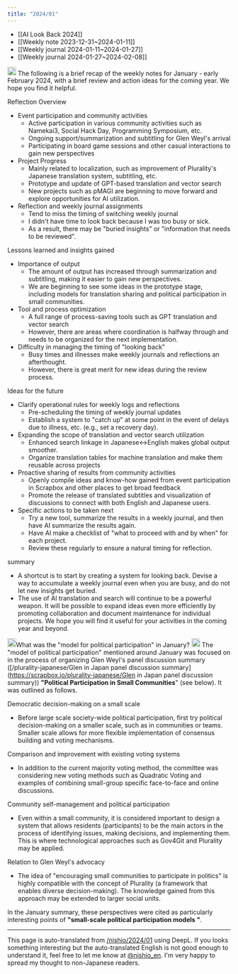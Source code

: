 ```yaml
---
title: "2024/01"
---
```


- [[AI Look Back 2024]]
- [[Weekly note 2023-12-31~2024-01-11]]
- [[Weekly journal 2024-01-11~2024-01-27]]
- [[Weekly journal 2024-01-27~2024-02-08]]

<img src='https://scrapbox.io/api/pages/nishio-en/o1 Pro/icon' alt='o1 Pro.icon' height="19.5"/>
The following is a brief recap of the weekly notes for January - early February 2024, with a brief review and action ideas for the coming year. We hope you find it helpful.

Reflection Overview
- Event participation and community activities
    - Active participation in various community activities such as Namekai3, Social Hack Day, Programming Symposium, etc.
    - Ongoing support/summarization and subtitling for Glen Weyl's arrival
    - Participating in board game sessions and other casual interactions to gain new perspectives
- Project Progress
    - Mainly related to localization, such as improvement of Plurality's Japanese translation system, subtitling, etc.
    - Prototype and update of GPT-based translation and vector search
    - New projects such as pMAGI are beginning to move forward and explore opportunities for AI utilization.
- Reflection and weekly journal assignments
    - Tend to miss the timing of switching weekly journal
    - I didn't have time to look back because I was too busy or sick.
    - As a result, there may be "buried insights" or "information that needs to be reviewed".

Lessons learned and insights gained
- Importance of output
    - The amount of output has increased through summarization and subtitling, making it easier to gain new perspectives.
    - We are beginning to see some ideas in the prototype stage, including models for translation sharing and political participation in small communities.
- Tool and process optimization
    - A full range of process-saving tools such as GPT translation and vector search
    - However, there are areas where coordination is halfway through and needs to be organized for the next implementation.
- Difficulty in managing the timing of "looking back"
    - Busy times and illnesses make weekly journals and reflections an afterthought.
    - However, there is great merit for new ideas during the review process.

Ideas for the future
- Clarify operational rules for weekly logs and reflections
    - Pre-scheduling the timing of weekly journal updates
    - Establish a system to "catch up" at some point in the event of delays due to illness, etc. (e.g., set a recovery day).
- Expanding the scope of translation and vector search utilization
    - Enhanced search linkage in Japanese↔English makes global output smoother.
    - Organize translation tables for machine translation and make them reusable across projects
- Proactive sharing of results from community activities
    - Openly compile ideas and know-how gained from event participation in Scrapbox and other places to get broad feedback
    - Promote the release of translated subtitles and visualization of discussions to connect with both English and Japanese users.
- Specific actions to be taken next
    - Try a new tool, summarize the results in a weekly journal, and then have AI summarize the results again.
    - Have AI make a checklist of "what to proceed with and by when" for each project.
    - Review these regularly to ensure a natural timing for reflection.

summary
- A shortcut is to start by creating a system for looking back. Devise a way to accumulate a weekly journal even when you are busy, and do not let new insights get buried.
- The use of AI translation and search will continue to be a powerful weapon. It will be possible to expand ideas even more efficiently by promoting collaboration and document maintenance for individual projects.
We hope you will find it useful for your activities in the coming year and beyond.

<img src='https://scrapbox.io/api/pages/nishio-en/nishio/icon' alt='nishio.icon' height="19.5"/>What was the "model for political participation" in January?
<img src='https://scrapbox.io/api/pages/nishio-en/o1 Pro/icon' alt='o1 Pro.icon' height="19.5"/>
The "model of political participation" mentioned around January was focused on in the process of organizing Glen Weyl's panel discussion summary ([/plurality-japanese/Glen in Japan panel discussion summary](https://scrapbox.io/plurality-japanese/Glen in Japan panel discussion summary)) **"Political Participation in Small Communities**" (see below). It was outlined as follows.

Democratic decision-making on a small scale
- Before large scale society-wide political participation, first try political decision-making on a smaller scale, such as in communities or teams. Smaller scale allows for more flexible implementation of consensus building and voting mechanisms.

Comparison and improvement with existing voting systems
- In addition to the current majority voting method, the committee was considering new voting methods such as Quadratic Voting and examples of combining small-group specific face-to-face and online discussions.

Community self-management and political participation
- Even within a small community, it is considered important to design a system that allows residents (participants) to be the main actors in the process of identifying issues, making decisions, and implementing them. This is where technological approaches such as Gov4Git and Plurality may be applied.

Relation to Glen Weyl's advocacy
- The idea of "encouraging small communities to participate in politics" is highly compatible with the concept of Plurality (a framework that enables diverse decision-making). The knowledge gained from this approach may be extended to larger social units.

In the January summary, these perspectives were cited as particularly interesting points of **"small-scale political participation models "**.

---
This page is auto-translated from [/nishio/2024/01](https://scrapbox.io/nishio/2024/01) using DeepL. If you looks something interesting but the auto-translated English is not good enough to understand it, feel free to let me know at [@nishio_en](https://twitter.com/nishio_en). I'm very happy to spread my thought to non-Japanese readers.